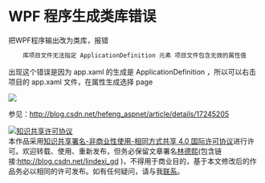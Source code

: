 # WPF 程序生成类库错误

把WPF程序输出改为类库，报错


```csharp
    库项目文件无法指定 ApplicationDefinition 元素 项目文件包含无效的属性值
```
<!--more-->
<!-- CreateTime:2018/8/10 19:16:53 -->

<!-- csdn -->

出现这个错误是因为 app.xaml 的生成是 ApplicationDefinition ，所以可以右击项目的  app.xaml 文件，在属性生成选择 page

![](http://image.acmx.xyz/AwCCAwMAItoFADbzBgABAAQArj4BAGZDAgBo6AkA6Nk%3D%2F201753104937.jpg)

参见：http://blog.csdn.net/hefeng_aspnet/article/details/17245205

<a rel="license" href="http://creativecommons.org/licenses/by-nc-sa/4.0/"><img alt="知识共享许可协议" style="border-width:0" src="https://licensebuttons.net/l/by-nc-sa/4.0/88x31.png" /></a><br />本作品采用<a rel="license" href="http://creativecommons.org/licenses/by-nc-sa/4.0/">知识共享署名-非商业性使用-相同方式共享 4.0 国际许可协议</a>进行许可。欢迎转载、使用、重新发布，但务必保留文章署名[林德熙](http://blog.csdn.net/lindexi_gd)(包含链接:http://blog.csdn.net/lindexi_gd )，不得用于商业目的，基于本文修改后的作品务必以相同的许可发布。如有任何疑问，请与我[联系](mailto:lindexi_gd@163.com)。  